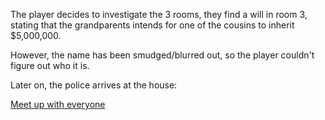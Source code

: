 The player decides to investigate the 3 rooms, they find a will in room 3, stating that the grandparents intends for one of the cousins to inherit $5,000,000.

However, the name has been smudged/blurred out, so the player couldn't figure out who it is.

Later on, the police arrives at the house:

     
[Meet up with everyone](first/firstvote.md)